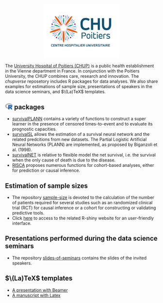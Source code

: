 <p align="center">
<img src="https://github.com/chupverse/.github/blob/main/profile/logoCHUP.png" width="250"> 
</p>

The [University Hospital of Poitiers (CHUP)](https://www.chu-poitiers.fr) is a public health establishment in the Vienne department in France. In conjunction with the Poitiers University, the CHUP combines care, research and innovation. The *chupverse* reposetory includes R packages for data analyses. We also share examples for estimations of sample size, presentations of speakers in the data science seminars, and $\(La)TeX$ templates.

## <img src="https://github.com/chupverse/.github/blob/main/profile/logoR.png" width="25"> packages
* [survivalPLANN](https://github.com/chupverse/survivalPLANN) contains a variety of functions to construct a super learner in the presence of censored times-to-event and to evaluate its prognostic capacities.
* [survivalSL](https://github.com/chupverse/survivalSL) allows the estimation of a survival neural network and the related predcitions from new datasets. The Partial Logistic Artificial Neural Networks (PLANN) are implemented, as proposed by Biganzoli et al. (1998). 
* [survivalNET](https://github.com/chupverse/survivalNET)  is relative to flexible model the net survival, i.e. the survival when the only cause of death is due to the disease.
* [RISCA](https://github.com/chupverse/RISCA)  proposes numerous functions for cohort-based analyses, either for prediction or causal inference. 
  
## Estimation of sample sizes
* The repository [sample-size](https://github.com/chupverse/sample-size) is devoted to the calculation of the number of patients required for several studies such as an randomized clinical trial (RCT) for causal inference or a cohort for constructing or validating predictive tools.
* Click [here](https://poitiers-health-data.shinyapps.io/SampleSize/) to access to the related R-shiny website for an user-friendly interface.

## Presentations performed during the data science seminars
* The repository [slides-of-seminars](https://github.com/chupverse/slides-of-seminars)  contains the slides of the invited speakers.

## $\(La)TeX$ templates
* [A presentation with Beamer](https://github.com/chupverse/beamer-presentation)
* [A manuscript with Latex](https://github.com/chupverse/latex-article)
